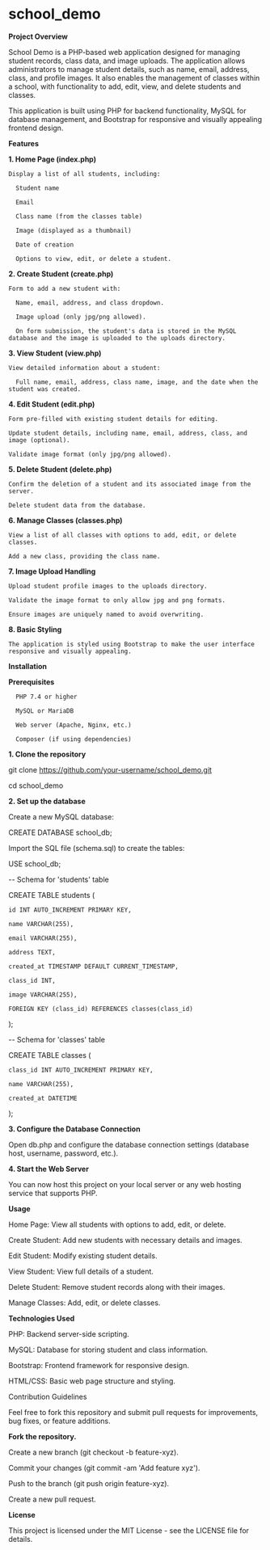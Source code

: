 # school_demo

**Project Overview**

School Demo is a PHP-based web application designed for managing student records, class data, and image uploads. The application allows administrators to manage student details, such as name, email, address, class, and profile images. It also enables the management of classes within a school, with functionality to add, edit, view, and delete students and classes.

This application is built using PHP for backend functionality, MySQL for database management, and Bootstrap for responsive and visually appealing frontend design.

**Features**

**1. Home Page (index.php)**

    Display a list of all students, including:
    
      Student name
      
      Email
      
      Class name (from the classes table)
      
      Image (displayed as a thumbnail)
      
      Date of creation
      
      Options to view, edit, or delete a student.
      
**2. Create Student (create.php)**
    
    Form to add a new student with:
    
      Name, email, address, and class dropdown.
      
      Image upload (only jpg/png allowed).
      
      On form submission, the student's data is stored in the MySQL database and the image is uploaded to the uploads directory.

      
**3. View Student (view.php)**
    
    View detailed information about a student:
    
      Full name, email, address, class name, image, and the date when the student was created.

**4. Edit Student (edit.php)**
    
    Form pre-filled with existing student details for editing.
    
    Update student details, including name, email, address, class, and image (optional).
    
    Validate image format (only jpg/png allowed).

    
**5. Delete Student (delete.php)**
    
    Confirm the deletion of a student and its associated image from the server.
    
    Delete student data from the database.
    
**6. Manage Classes (classes.php)**
    
    View a list of all classes with options to add, edit, or delete classes.
    
    Add a new class, providing the class name.
    
**7. Image Upload Handling**
    
    Upload student profile images to the uploads directory.
    
    Validate the image format to only allow jpg and png formats.
    
    Ensure images are uniquely named to avoid overwriting.
    
**8. Basic Styling**
    
    The application is styled using Bootstrap to make the user interface responsive and visually appealing.
    
**Installation**
  
  **Prerequisites**
  
      PHP 7.4 or higher
      
      MySQL or MariaDB
      
      Web server (Apache, Nginx, etc.)
      
      Composer (if using dependencies)

      
**1. Clone the repository**

git clone https://github.com/your-username/school_demo.git

cd school_demo

**2. Set up the database**

Create a new MySQL database:

CREATE DATABASE school_db;

Import the SQL file (schema.sql) to create the tables:



USE school_db;


-- Schema for 'students' table

CREATE TABLE students (

    id INT AUTO_INCREMENT PRIMARY KEY,
    
    name VARCHAR(255),
    
    email VARCHAR(255),
    
    address TEXT,
    
    created_at TIMESTAMP DEFAULT CURRENT_TIMESTAMP,
    
    class_id INT,
    
    image VARCHAR(255),
    
    FOREIGN KEY (class_id) REFERENCES classes(class_id)

);



-- Schema for 'classes' table

CREATE TABLE classes (

    class_id INT AUTO_INCREMENT PRIMARY KEY,
    
    name VARCHAR(255),
    
    created_at DATETIME
);


**3. Configure the Database Connection**


Open db.php and configure the database connection settings (database host, username, password, etc.).


<?php

$con = mysqli_connect("localhost", "root", "", "school_db");


if (!$con) {

    die("Connection failed: " . mysqli_connect_error());

}

?>

**4. Start the Web Server**

You can now host this project on your local server or any web hosting service that supports PHP.

**Usage**

Home Page: View all students with options to add, edit, or delete.

Create Student: Add new students with necessary details and images.

Edit Student: Modify existing student details.

View Student: View full details of a student.

Delete Student: Remove student records along with their images.

Manage Classes: Add, edit, or delete classes.


**Technologies Used**


PHP: Backend server-side scripting.

MySQL: Database for storing student and class information.

Bootstrap: Frontend framework for responsive design.

HTML/CSS: Basic web page structure and styling.

Contribution Guidelines

Feel free to fork this repository and submit pull requests for improvements, bug fixes, or feature additions.


**Fork the repository.**

Create a new branch (git checkout -b feature-xyz).

Commit your changes (git commit -am 'Add feature xyz').

Push to the branch (git push origin feature-xyz).

Create a new pull request.

**License**

This project is licensed under the MIT License - see the LICENSE file for details.


